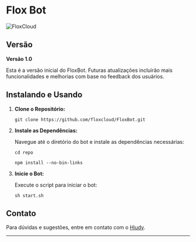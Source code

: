 # Flox Bot

![FloxCloud](https://i.ibb.co/cyTw3hR/Cloud-illustrated-Hosting-Logo-20240813-133256-0000.png) <!-- Substitua pelo link para a imagem do logo da hospedagem -->

## Versão

**Versão 1.0**

Esta é a versão inicial do FloxBot. Futuras atualizações incluirão mais funcionalidades e melhorias com base no feedback dos usuários.

## Instalando e Usando

1. **Clone o Repositório:**

   `git clone https://github.com/floxcloud/FloxBot.git`

2. **Instale as Dependências:**

   Navegue até o diretório do bot e instale as dependências necessárias:

   `cd repo`

   `npm install --no-bin-links`

3. **Inicie o Bot:**

   Execute o script para iniciar o bot:

   `sh start.sh`

## Contato

Para dúvidas e sugestões, entre em contato com o [Hiudy](https://wa.me/553399285117).

---
